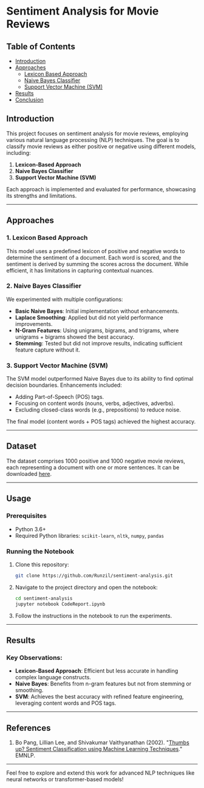 # Sentiment Analysis for Movie Reviews

## Table of Contents
- [Introduction](#introduction)
- [Approaches](#approaches)
  - [Lexicon Based Approach](#Lexicon-Based-Approach)
  - [Naive Bayes Classifier](#naive-bayes-classifier)
  - [Support Vector Machine (SVM)](#support-vector-machine-svm)
- [Results](#results)
- [Conclusion](#conclusion)



## Introduction
This project focuses on sentiment analysis for movie reviews, employing various natural language processing (NLP) techniques. The goal is to classify movie reviews as either positive or negative using different models, including:

1. **Lexicon-Based Approach**
2. **Naive Bayes Classifier**
3. **Support Vector Machine (SVM)**

Each approach is implemented and evaluated for performance, showcasing its strengths and limitations.

---

## Approaches

### 1. Lexicon Based Approach
This model uses a predefined lexicon of positive and negative words to determine the sentiment of a document. Each word is scored, and the sentiment is derived by summing the scores across the document. While efficient, it has limitations in capturing contextual nuances.

### 2. Naive Bayes Classifier
We experimented with multiple configurations:
- **Basic Naive Bayes**: Initial implementation without enhancements.
- **Laplace Smoothing**: Applied but did not yield performance improvements.
- **N-Gram Features**: Using unigrams, bigrams, and trigrams, where unigrams + bigrams showed the best accuracy.
- **Stemming**: Tested but did not improve results, indicating sufficient feature capture without it.

### 3. Support Vector Machine (SVM)
The SVM model outperformed Naive Bayes due to its ability to find optimal decision boundaries. Enhancements included:
- Adding Part-of-Speech (POS) tags.
- Focusing on content words (nouns, verbs, adjectives, adverbs).
- Excluding closed-class words (e.g., prepositions) to reduce noise.

The final model (content words + POS tags) achieved the highest accuracy.

---

## Dataset
The dataset comprises 1000 positive and 1000 negative movie reviews, each representing a document with one or more sentences. It can be downloaded [here](https://gist.githubusercontent.com/bastings/d47423301cca214e3930061a5a75e177/raw/5113687382919e22b1f09ce71a8fecd1687a5760/reviews.json).

---

## Usage

### Prerequisites
- Python 3.6+
- Required Python libraries: `scikit-learn`, `nltk`, `numpy`, `pandas`

### Running the Notebook
1. Clone this repository:
   ```bash
   git clone https://github.com/Runzil/sentiment-analysis.git
   ```
2. Navigate to the project directory and open the notebook:
   ```bash
   cd sentiment-analysis
   jupyter notebook CodeReport.ipynb
   ```
3. Follow the instructions in the notebook to run the experiments.

---

## Results
### Key Observations:
- **Lexicon-Based Approach**: Efficient but less accurate in handling complex language constructs.
- **Naive Bayes**: Benefits from n-gram features but not from stemming or smoothing.
- **SVM**: Achieves the best accuracy with refined feature engineering, leveraging content words and POS tags.

---

## References
1. Bo Pang, Lillian Lee, and Shivakumar Vaithyanathan (2002). "[Thumbs up? Sentiment Classification using Machine Learning Techniques](https://dl.acm.org/citation.cfm?id=1118704)." EMNLP.

---

Feel free to explore and extend this work for advanced NLP techniques like neural networks or transformer-based models!

